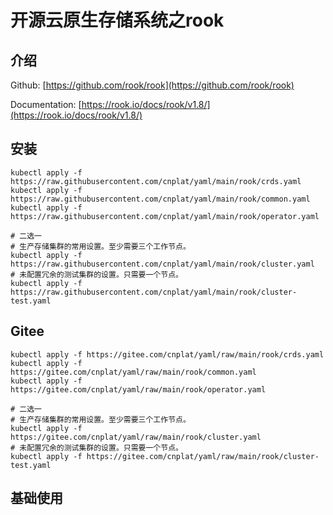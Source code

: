 # 开源云原生存储系统之rook

## 介绍

Github: [https://github.com/rook/rook](https://github.com/rook/rook)

Documentation: [https://rook.io/docs/rook/v1.8/](https://rook.io/docs/rook/v1.8/)

## 安装

```shell
kubectl apply -f https://raw.githubusercontent.com/cnplat/yaml/main/rook/crds.yaml
kubectl apply -f https://raw.githubusercontent.com/cnplat/yaml/main/rook/common.yaml
kubectl apply -f https://raw.githubusercontent.com/cnplat/yaml/main/rook/operator.yaml

# 二选一
# 生产存储集群的常用设置。至少需要三个工作节点。
kubectl apply -f https://raw.githubusercontent.com/cnplat/yaml/main/rook/cluster.yaml
# 未配置冗余的测试集群的设置。只需要一个节点。
kubectl apply -f https://raw.githubusercontent.com/cnplat/yaml/main/rook/cluster-test.yaml
```

## Gitee

```shell
kubectl apply -f https://gitee.com/cnplat/yaml/raw/main/rook/crds.yaml
kubectl apply -f https://gitee.com/cnplat/yaml/raw/main/rook/common.yaml
kubectl apply -f https://gitee.com/cnplat/yaml/raw/main/rook/operator.yaml

# 二选一
# 生产存储集群的常用设置。至少需要三个工作节点。
kubectl apply -f https://gitee.com/cnplat/yaml/raw/main/rook/cluster.yaml
# 未配置冗余的测试集群的设置。只需要一个节点。
kubectl apply -f https://gitee.com/cnplat/yaml/raw/main/rook/cluster-test.yaml
```


## 基础使用